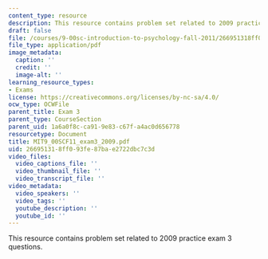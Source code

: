 ```yaml
---
content_type: resource
description: This resource contains problem set related to 2009 practice exam 3 questions.
draft: false
file: /courses/9-00sc-introduction-to-psychology-fall-2011/266951318ff093fe87bae2722dbc7c3d_MIT9_00SCF11_exam3_2009.pdf
file_type: application/pdf
image_metadata:
  caption: ''
  credit: ''
  image-alt: ''
learning_resource_types:
- Exams
license: https://creativecommons.org/licenses/by-nc-sa/4.0/
ocw_type: OCWFile
parent_title: Exam 3
parent_type: CourseSection
parent_uid: 1a6a0f8c-ca91-9e83-c67f-a4ac0d656778
resourcetype: Document
title: MIT9_00SCF11_exam3_2009.pdf
uid: 26695131-8ff0-93fe-87ba-e2722dbc7c3d
video_files:
  video_captions_file: ''
  video_thumbnail_file: ''
  video_transcript_file: ''
video_metadata:
  video_speakers: ''
  video_tags: ''
  youtube_description: ''
  youtube_id: ''
---
```

This resource contains problem set related to 2009 practice exam 3 questions.